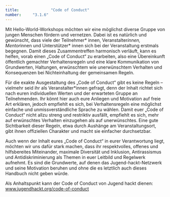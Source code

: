 ```yaml
---
title: 				"Code of Conduct"
number: 	"3.1.6"
---  
```


Mit Hello-World-Workshops möchten wir eine möglichst diverse
Gruppe von jungen Menschen fördern und vernetzen.
Dabei ist es natürlich und gewünscht, dass viele der Teilnehmer*
innen, Veranstalter*innen, Mentor*innen und Unterstützer*
innen sich bei der Veranstaltung erstmals begegnen.
Damit dieses Zusammentreffen harmonisch verläuft, kann
es helfen, vorab einen „Code of Conduct“ zu erarbeiten, also
eine Übereinkunft öffentlich gemachter Verhaltensregeln
und eine klare Kommunikation von Grundwerten, Haltungen,
erwünschtem wie unerwünschtem Verhalten und Konsequenzen
bei Nichteinhaltung der gemeinsamen Regeln.

Für die exakte Ausgestaltung des „Code of Conduct“ gibt es
keine Regeln – vielmehr seid ihr als Veranstalter*innen gefragt,
denn der Inhalt richtet sich nach euren individuellen
Werten und der erwarteten Gruppe an Teilnehmenden. Ihr
könnt hier auch eure Anliegen und Motivation auf freie Art
erklären, jedoch empfiehlt es sich, bei Verhaltensregeln
eine möglichst einfache und unmissverständliche Sprache
zu wählen. Damit euer „Code of Conduct“ nicht allzu
streng und restriktiv ausfällt, empfiehlt es sich, mehr auf
erwünschtes Verhalten einzugehen als auf unerwünschtes.
Eine gute Sichtbarkeit dieser Regeln, etwa durch Aushänge
am Veranstaltungsort, gibt ihnen offiziellen Charakter und
macht sie einfacher durchsetzbar.

Auch wenn der Inhalt eures „Code of Conduct“ in eurer
Verantwortung liegt, möchten wir uns dafür stark machen,
dass ihr respektvolles, offenes und hilfsbereites Miteinander,
maximale Diversität und Inklusion, Antirassismus und
Antidiskriminierung als Themen in euer Leitbild und Regelwerk
aufnehmt. Es sind die Grundwerte, auf denen das
Jugend-hackt-Netzwerk und seine Motivation beruhen und
ohne die es letztlich auch dieses Handbuch nicht geben würde.

Als Anhaltspunkt kann der Code of Conduct von Jugend
hackt dienen: www.jugendhackt.org/code-of-conduct